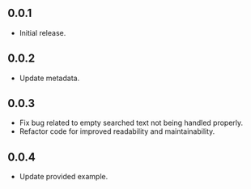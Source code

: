 ## 0.0.1

- Initial release.

## 0.0.2

- Update metadata.

## 0.0.3

- Fix bug related to empty searched text not being handled properly.
- Refactor code for improved readability and maintainability.

## 0.0.4

- Update provided example.
